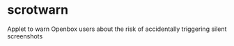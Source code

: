 # scrotwarn
Applet to warn Openbox users about the risk of accidentally triggering silent screenshots
